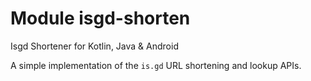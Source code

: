# Module isgd-shorten

Isgd Shortener for Kotlin, Java & Android

A simple implementation of the `is.gd` URL shortening and lookup APIs.
